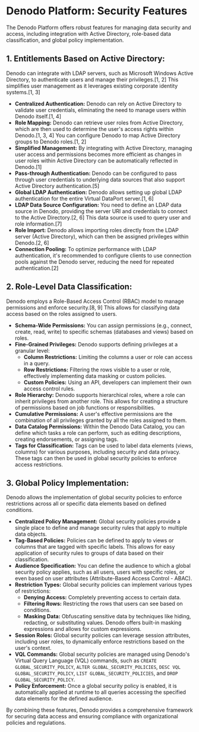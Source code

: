 # Denodo Platform: Security Features

The Denodo Platform offers robust features for managing data security and access, including integration with Active Directory, role-based data classification, and global policy implementation.

## 1. Entitlements Based on Active Directory:

Denodo can integrate with LDAP servers, such as Microsoft Windows Active Directory, to authenticate users and manage their privileges.[1, 2] This simplifies user management as it leverages existing corporate identity systems.[1, 3]

*   **Centralized Authentication:** Denodo can rely on Active Directory to validate user credentials, eliminating the need to manage users within Denodo itself.[1, 4]
*   **Role Mapping:** Denodo can retrieve user roles from Active Directory, which are then used to determine the user's access rights within Denodo.[1, 3, 4] You can configure Denodo to map Active Directory groups to Denodo roles.[1, 2]
*   **Simplified Management:** By integrating with Active Directory, managing user access and permissions becomes more efficient as changes in user roles within Active Directory can be automatically reflected in Denodo.[1]
*   **Pass-through Authentication:** Denodo can be configured to pass through user credentials to underlying data sources that also support Active Directory authentication.[5]
*   **Global LDAP Authentication:** Denodo allows setting up global LDAP authentication for the entire Virtual DataPort server.[1, 6]
*   **LDAP Data Source Configuration:** You need to define an LDAP data source in Denodo, providing the server URI and credentials to connect to the Active Directory.[2, 6] This data source is used to query user and role information.[7]
*   **Role Import:** Denodo allows importing roles directly from the LDAP server (Active Directory), which can then be assigned privileges within Denodo.[2, 6]
*   **Connection Pooling:** To optimize performance with LDAP authentication, it's recommended to configure clients to use connection pools against the Denodo server, reducing the need for repeated authentication.[2]

## 2. Role-Level Data Classification:

Denodo employs a Role-Based Access Control (RBAC) model to manage permissions and enforce security.[8, 9] This allows for classifying data access based on the roles assigned to users.

*   **Schema-Wide Permissions:** You can assign permissions (e.g., connect, create, read, write) to specific schemas (databases and views) based on roles.
*   **Fine-Grained Privileges:** Denodo supports defining privileges at a granular level:
    *   **Column Restrictions:** Limiting the columns a user or role can access in a query.
    *   **Row Restrictions:** Filtering the rows visible to a user or role, effectively implementing data masking or custom policies.
    *   **Custom Policies:** Using an API, developers can implement their own access control rules.
*   **Role Hierarchy:** Denodo supports hierarchical roles, where a role can inherit privileges from another role. This allows for creating a structure of permissions based on job functions or responsibilities.
*   **Cumulative Permissions:** A user's effective permissions are the combination of all privileges granted by all the roles assigned to them.
*   **Data Catalog Permissions:** Within the Denodo Data Catalog, you can define which tasks a role can perform, such as editing descriptions, creating endorsements, or assigning tags.
*   **Tags for Classification:** Tags can be used to label data elements (views, columns) for various purposes, including security and data privacy. These tags can then be used in global security policies to enforce access restrictions.

## 3. Global Policy Implementation:

Denodo allows the implementation of global security policies to enforce restrictions across all or specific data elements based on defined conditions.

*   **Centralized Policy Management:** Global security policies provide a single place to define and manage security rules that apply to multiple data objects.
*   **Tag-Based Policies:** Policies can be defined to apply to views or columns that are tagged with specific labels. This allows for easy application of security rules to groups of data based on their classification.
*   **Audience Specification:** You can define the audience to which a global security policy applies, such as all users, users with specific roles, or even based on user attributes (Attribute-Based Access Control - ABAC).
*   **Restriction Types:** Global security policies can implement various types of restrictions:
    *   **Denying Access:** Completely preventing access to certain data.
    *   **Filtering Rows:** Restricting the rows that users can see based on conditions.
    *   **Masking Data:** Obfuscating sensitive data by techniques like hiding, redacting, or substituting values. Denodo offers built-in masking expressions and allows for custom expressions.
*   **Session Roles:** Global security policies can leverage session attributes, including user roles, to dynamically enforce restrictions based on the user's context.
*   **VQL Commands:** Global security policies are managed using Denodo's Virtual Query Language (VQL) commands, such as `CREATE GLOBAL_SECURITY_POLICY`, `ALTER GLOBAL_SECURITY_POLICIES`, `DESC VQL GLOBAL_SECURITY_POLICY`, `LIST GLOBAL_SECURITY_POLICIES`, and `DROP GLOBAL_SECURITY_POLICY`.
*   **Policy Enforcement:** Once a global security policy is enabled, it is automatically applied at runtime to all queries accessing the specified data elements for the defined audience.

By combining these features, Denodo provides a comprehensive framework for securing data access and ensuring compliance with organizational policies and regulations.